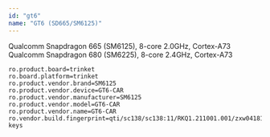 ```yaml
---
id: "gt6"
name: "GT6 (SD665/SM6125)"
---
```

Qualcomm Snapdragon 665 (SM6125), 8-core 2.0GHz, Cortex-A73
Qualcomm Snapdragon 680 (SM6225), 8-core 2.4GHz, Cortex-A73

```properties
ro.product.board=trinket
ro.board.platform=trinket
ro.product.vendor.brand=SM6125
ro.product.vendor.device=GT6-CAR
ro.product.vendor.manufacturer=SM6125
ro.product.vendor.model=GT6-CAR
ro.product.vendor.name=GT6-CAR
ro.vendor.build.fingerprint=qti/sc138/sc138:11/RKQ1.211001.001/zxw04181047:userdebug/release-keys
```
